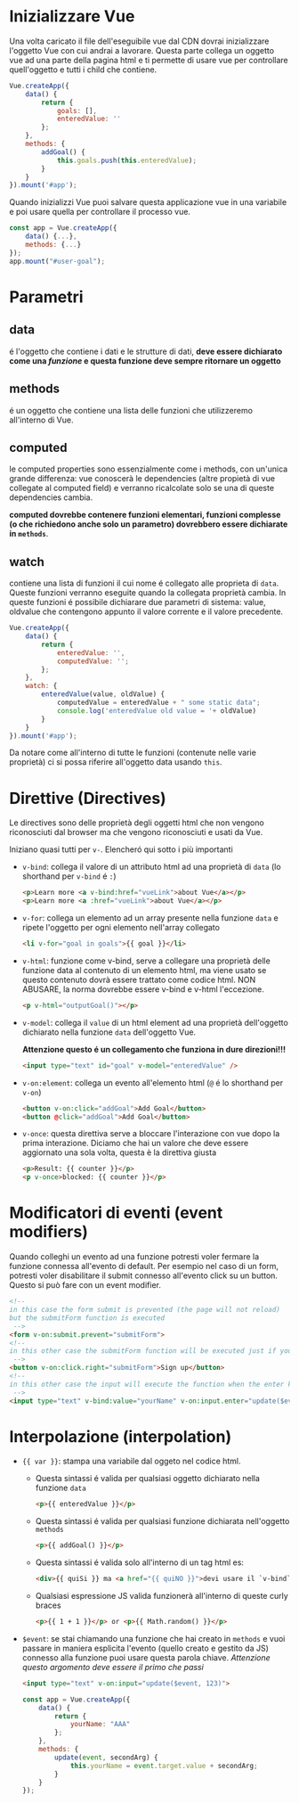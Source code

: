 # Inizializzare Vue
Una volta caricato il file dell'eseguibile vue dal CDN dovrai inizializzare l'oggetto Vue con cui andrai a lavorare. Questa parte collega un oggetto vue ad una parte della pagina html e ti permette di usare vue per controllare quell'oggetto e tutti i child che contiene.
```javascript
Vue.createApp({
    data() {
        return {
            goals: [],
            enteredValue: ''
        };
    },
    methods: {
        addGoal() {
            this.goals.push(this.enteredValue);
        }
    }
}).mount('#app');
```
Quando inizializzi Vue puoi salvare questa applicazione vue in una variabile e poi usare quella per controllare il processo vue.

```javascript
const app = Vue.createApp({
    data() {...},
    methods: {...}
});
app.mount("#user-goal");
```

# **Parametri**

## **data**
é l'oggetto che contiene i dati e le strutture di dati, **deve essere dichiarato come una *funzione* e questa funzione deve sempre ritornare un oggetto**

## **methods**
é un oggetto che contiene una lista delle funzioni che utilizzeremo all'interno di Vue.

## **computed**
le computed properties sono essenzialmente come i methods, con un'unica grande differenza: vue conoscerà le dependencies (altre propietà di vue collegate al computed field) e verranno ricalcolate solo se una di queste dependencies cambia.

**computed dovrebbe contenere funzioni elementari, funzioni complesse (o che richiedono anche solo un parametro) dovrebbero essere dichiarate in `methods`**.

## **watch**
contiene una lista di funzioni il cui nome é collegato alle proprieta di `data`. Queste funzioni verranno eseguite quando la collegata proprietà cambia. In queste funzioni é possibile dichiarare due parametri di sistema: value, oldvalue che contengono appunto il valore corrente e il valore precedente.
```Javascript
Vue.createApp({
    data() {
        return {
            enteredValue: '',
            computedValue: '';
        };
    },
    watch: {
        enteredValue(value, oldValue) {
            computedValue = enteredValue + " some static data";
            console.log('enteredValue old value = '+ oldValue)
        }
    }
}).mount('#app');
```

Da notare come all'interno di tutte le funzioni (contenute nelle varie proprietà) ci si possa riferire all'oggetto data usando `this`.




# Direttive (Directives)
Le directives sono delle proprietà degli oggetti html che non vengono riconosciuti dal browser ma che vengono riconosciuti e usati da Vue. 


Iniziano quasi tutti per `v-`. Elencheró qui sotto i più importanti
- `v-bind`: collega il valore di un attributo html ad una proprietà di `data` (lo shorthand per `v-bind` é `:`)

    ```html
    <p>Learn more <a v-bind:href="vueLink">about Vue</a></p>
    <p>Learn more <a :href="vueLink">about Vue</a></p>
    ```

- `v-for`: collega un elemento ad un array presente nella funzione `data` e ripete l'oggetto per ogni elemento nell'array collegato
    
    ```html
    <li v-for="goal in goals">{{ goal }}</li>
    ```

- `v-html`: funzione come v-bind, serve a collegare una proprietà delle funzione data al contenuto di un elemento html, ma viene usato se questo contenuto dovrà essere trattato come codice html. NON ABUSARE, la norma dovrebbe essere v-bind e v-html l'eccezione.

    ```html
    <p v-html="outputGoal()"></p>
    ```

- `v-model`: collega il `value` di un html element ad una proprietà dell'oggetto dichiarato nella funzione `data` dell'oggetto Vue. 
    
    **Attenzione questo é un collegamento che funziona in dure direzioni!!!**
    
    ```html
    <input type="text" id="goal" v-model="enteredValue" />
    ```

- `v-on:element`: collega un evento all'elemento html (`@` é lo shorthand per `v-on`)

    ```html
    <button v-on:click="addGoal">Add Goal</button>
    <button @click="addGoal">Add Goal</button>
    ```

- `v-once`: questa direttiva serve a bloccare l'interazione con vue dopo la prima interazione. Diciamo che hai un valore che deve essere aggiornato una sola volta, questa è la direttiva giusta
    ```html
    <p>Result: {{ counter }}</p>
    <p v-once>blocked: {{ counter }}</p>
    ```


# Modificatori di eventi (event modifiers)
Quando colleghi un evento ad una funzione potresti voler fermare la funzione connessa all'evento di default. Per esempio nel caso di un form, potresti voler disabilitare il submit connesso all'evento click su un button. Questo si può fare con un event modifier.
```html
<!-- 
in this case the form submit is prevented (the page will not reload)
but the submitForm function is executed
 -->
<form v-on:submit.prevent="submitForm">
<!-- 
in this other case the submitForm function will be executed just if you click on the right mouse button 
 -->
<button v-on:click.right="submitForm">Sign up</button>
<!-- 
in this other case the input will execute the function when the enter key is entered
 -->
<input type="text" v-bind:value="yourName" v-on:input.enter="update($event)">
```



# Interpolazione (interpolation)
- `{{ var }}`: stampa una variabile dal oggeto nel codice html. 
    - Questa sintassi é valida per qualsiasi oggetto dichiarato nella funzione `data` 

        ```html
        <p>{{ enteredValue }}</p>
        ```

    - Questa sintassi é valida per qualsiasi funzione dichiarata nell'oggetto `methods`

        ```html
        <p>{{ addGoal() }}</p>
        ```

    - Questa sintassi é valida solo all'interno di un tag html es: 
    
        ```html
        <div>{{ quiSi }} ma <a href="{{ quiNO }}">devi usare il `v-bind`</a></div>
        ```

    - Qualsiasi espressione JS valida funzionerà all'interno di queste curly braces

        ```html
        <p>{{ 1 + 1 }}</p> or <p>{{ Math.random() }}</p>
        ```

- `$event`: se stai chiamando una funzione che hai creato in `methods` e vuoi passare in maniera esplicita l'evento (quello creato e gestito da JS) connesso alla funzione puoi usare questa parola chiave. 
    *Attenzione questo argomento deve essere il primo che passi* 
    ```html
    <input type="text" v-on:input="update($event, 123)">
    ```
    ```javascript
    const app = Vue.createApp({
        data() {
            return {
                yourName: "AAA"
            };
        },
        methods: {
            update(event, secondArg) {
                this.yourName = event.target.value + secondArg;
            }
        }
    });
    ```